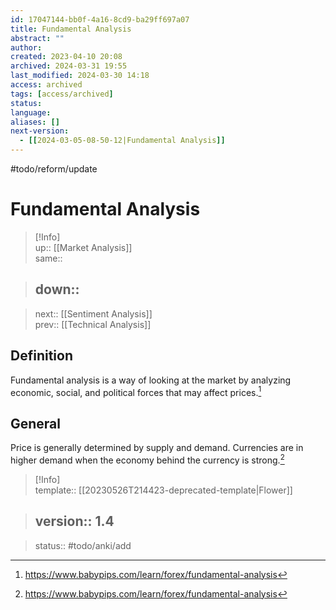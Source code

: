 ```yaml
---
id: 17047144-bb0f-4a16-8cd9-ba29ff697a07
title: Fundamental Analysis
abstract: ""
author: 
created: 2023-04-10 20:08
archived: 2024-03-31 19:55
last_modified: 2024-03-30 14:18
access: archived
tags: [access/archived]
status: 
language: 
aliases: []
next-version:
  - [[2024-03-05-08-50-12|Fundamental Analysis]]
---
```

#todo/reform/update 

# Fundamental Analysis

> [!Info]  
> up:: [[Market Analysis]]  
> same::  
>

> down::
> ---  

>
> next:: [[Sentiment Analysis]]  
> prev:: [[Technical Analysis]]

## Definition

Fundamental analysis is a way of looking at the market by analyzing economic, social, and political forces that may affect prices.[^1]

## General

Price is generally determined by supply and demand. Currencies are in higher demand when the economy behind the currency is strong.[^1]

> [!Info]  
> template:: [[20230526T214423-deprecated-template|Flower]]  
>

> version:: 1.4
> ---  

>
> status:: #todo/anki/add

[^1]: <https://www.babypips.com/learn/forex/fundamental-analysis>
